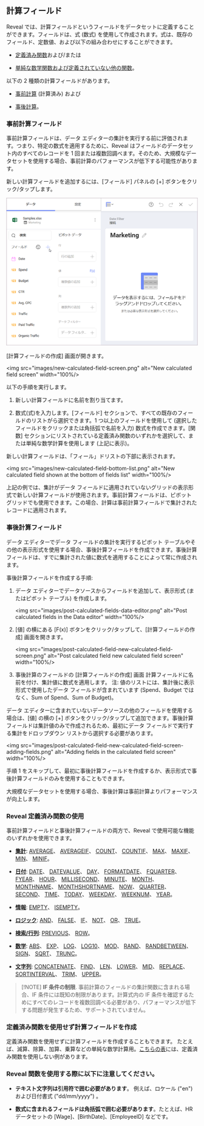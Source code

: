 ## 計算フィールド

Reveal では、計算フィールドというフィールドをデータセットに定義することができます。フィールドは、式 (数式) を使用して作成されます。式は、既存のフィールド、定数値、および以下の組み合わせにすることができます。

  - [定義済み関数](#predefined-functions)および/または

  - [単純な数学関数および定義されていない他の関数](#without-predefined-functions)。

以下の 2 種類の計算フィールドがあります。

  - [事前計算](#precalculated-fields) (計算済み) および

  - [事後計算](#postcalculated-fields)。

<a name='precalculated-fields'></a>
### 事前計算フィールド

事前計算フィールドは、データ エディターの集計を実行する前に評価されます。つまり、特定の数式を適用するために、Reveal はフィールドのデータセット内のすべてのレコードを 1 回または複数回調べます。そのため、大規模なデータセットを使用する場合、事前計算のパフォーマンスが低下する可能性があります。

新しい計算フィールドを追加するには、[フィールド] パネルの [+] ボタンをクリック/タップします。

![計算フィールドのボタン](images/pre-calculated-field-button.png)

[計算フィールドの作成] 画面が開きます。

<img src="images/new-calculated-field-screen.png" alt="New calculated field screen" width="100%/>

以下の手順を実行します。

1.  新しい計算フィールドに名前を割り当てます。

2.  数式(式)を入力します。[フィールド] セクションで、すべての既存のフィールドのリストがら選択できます。1 つ以上のフィールドを使用して (選択したフィールドをクリックまたは角括弧で名前を入力) 数式を作成できます。[関数] セクションにリストされている定義済み関数のいずれかを選択して、または単純な数学計算を使用します (上記に表示)。

新しい計算フィールドは、「フィール」ドリストの下部に表示されます。

<img src="images/new-calculated-field-bottom-list.png" alt="New calculated field shown at the bottom of fields list" width="100%/>

上記の例では、集計がデータ フィールドに適用されていないグリッドの表示形式で新しい計算フィールドが使用されます。事前計算フィールドは、ピボット グリッドでも使用できます。この場合、計算は事前計算フィールドで集計されたレコードに適用されます。

<a name='postcalculated-fields'></a>
### 事後計算フィールド

データ エディターでデータ フィールドの集計を実行するピボット テーブルやその他の表示形式を使用する場合、事後計算フィールドを作成できます。事後計算フィールドは、すでに集計された値に数式を適用することによって常に作成されます。

事後計算フィールドを作成する手順:

1.  データ エディターでデータソースからフィールドを追加して、表示形式 (またはピボット テーブル) を作成します。

    <img src="images/post-calculated-fields-data-editor.png" alt="Post calculated fields in the Data editor" width="100%/>

2.  [値] の横にある [F(x)] ボタンをクリック/タップして、[計算フィールドの作成] 画面を開きます。

    <img src="images/post-calculated-field-new-calculated-field-screen.png" alt="Post calculated field new calculated field screen" width="100%/>

3.  事後計算のフィールドの [計算フィールドの作成] 画面
計算フィールドに名前を付け、集計値に数式を適用します。
注: 値のリストには、集計後に表示形式で使用したデータ フィールドが含まれています (Spend、Budget ではなく、Sum of Spend、Sum of Budget)。

データ エディターに含まれていないデータソースの他のフィールドを使用する場合は、[値] の横の [+] ボタンをクリック/タップして追加できます。事後計算フィールドは集計値のみで作成されるため、最初にデータ フィールドで実行する集計をドロップダウン リストから選択する必要があります。

<img src="images/post-calculated-field-new-calculated-field-screen-adding-fields.png" alt="Adding fields in the calculated field screen" width="100%/>

手順 1 をスキップして、最初に事後計算フィールドを作成するか、表示形式で事後計算フィールドのみを使用することもできます。

大規模なデータセットを使用する場合、事後計算は事前計算よりパフォーマンスが向上します。

<a name='predefined-functions'></a>
### Reveal 定義済み関数の使用

事前計算フィールドと事後計算フィールドの両方で、Reveal で使用可能な機能のいずれかを使用できます。

  - [**集計**](aggregation.html):
    [AVERAGE](aggregation.md#average)、
    [AVERAGEIF](aggregation.md#averageif)、
    [COUNT](aggregation.md#count)、
    [COUNTIF](aggregation.md#countif)、
    [MAX](aggregation.md#max)、
    [MAXIF](aggregation.md#maxif)、
    [MIN](aggregation.md#min)、
    [MINIF](aggregation.md#minif)。

  - [**日付**](date.html):
    [DATE](date.md#date-date)、
    [DATEVALUE](date.md#datevalue)、
    [DAY](date.md#day)、
    [FORMATDATE](date.md#formatdate)、
    [FQUARTER](date.md#fquarter)、
    [FYEAR](date.md#fyear)、
    [HOUR](date.md#hour)、
    [MILLISECOND](date.md#millisecond)、
    [MINUTE](date.md#minute)、
    [MONTH](date.md#month)、
    [MONTHNAME](date.md#monthname)、
    [MONTHSHORTNAME](date.md#monthshortname)、
    [NOW](date.md#now)、
    [QUARTER](date.md#quarter)、
    [SECOND](date.md#second)、
    [TIME](date.md#date-time)、
    [TODAY](date.md#today)、
    [WEEKDAY](date.md#weekday)、
    [WEEKNUM](date.md#weeknum)、
    [YEAR](date.md#year)。

  - [**情報**](information.html):
    [EMPTY](information.md#empty)、
    [ISEMPTY](information.md#isempty)。

  - [**ロジック**](logic.html):
    [AND](logic.md#and)、
    [FALSE](logic.md#false)、
    [IF](logic.md#if)、
    [NOT](logic.md#not)、
    [OR](logic.md#or)、
    [TRUE](logic.md#true)。

  - [**検索/行列**](lookup-reference.html):
    [PREVIOUS](lookup-reference.md#previous)、
    [ROW](lookup-reference.md#row)。

  - [**数学**](math.html):
    [ABS](math.md#abs)、
    [EXP](math.md#exp)、
    [LOG](math.md#log)、
    [LOG10](math.md#log10)、
    [MOD](math.md#mod)、
    [RAND](math.md#rand)、
    [RANDBETWEEN](math.md#randbetween)、
    [SIGN](math.md#sign)、
    [SQRT](math.md#sqrt)、
    [TRUNC](math.md#trunc)。

  - [**文字列**](string.html):
    [CONCATENATE](string.md#concatenate)、
    [FIND](string.md#find)、
    [LEN](string.md#len)、
    [LOWER](string.md#lower)、
    [MID](string.md#mid)、
    [REPLACE](string.md#replace)、
    [SORTINTERVAL](string.md#sortinterval)、
    [TRIM](string.md#trim)、
    [UPPER](string.md#upper)。

>[!NOTE] **IF 条件の制限**.
>事前計算のフィールドの集計関数に含まれる場合、IF 条件には既知の制限があります。計算式内の IF 条件を確認するためにすべてのレコードを複数回調べる必要があり、パフォーマンスが低下する問題が発生するため、サポートされていません。

<a name='without-predefined-functions'></a>
### 定義済み関数を使用せず計算フィールドを作成

定義済み関数を使用せずに計算フィールドを作成することもできます。 たとえば、減算、除算、加算、乗算などの単純な数学計算用。[こちらの表](samples.html)には、定義済み関数を使用しない例があります。

### Reveal 関数を使用する際に以下に注意してください。

  - **テキスト文字列は引用符で囲む必要があります**。
    例えば、ロケール ("en") および日付書式 ("dd/mm/yyyy") 。

  - **数式に含まれるフィールドは角括弧で囲む必要があります**。たとえば、HR データセットの [Wage]、[BirthDate]、[EmployeeID] などです。
